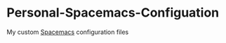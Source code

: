 # Personal-Spacemacs-Configuation
My custom [Spacemacs](https://github.com/syl20bnr/spacemacs) configuration files
